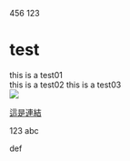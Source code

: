 456
123
# test

this is a test01 <br>
this is a test02
this is a test03 <br>
![](https://avatars.slack-edge.com/2020-11-25/1527503386626_319578f21381f9641cd8_512.png)


[這是連結](https://github.com/superrrpikachu/test01/blob/main/README.md)

123
abc

def